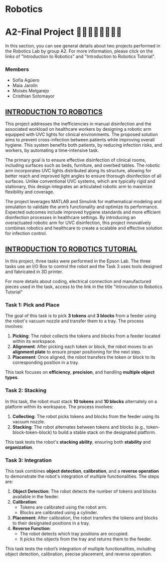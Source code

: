 # Robotics
# A2-Final Project 👩‍💻👩‍🔧👨‍💻👨‍🔧
In this section, you can see general details about two projects performed in the Robotics Lab by group A2. For more information, 
please click on the links of "Introduction to Robotics" and "Introduction to Robotics Tutorial".
### Members
- Sofía Agüero
- Maia Jarolin
- Moisés Melgarejo
- Cristhian Sotomayor 
## [INTRODUCTION TO ROBOTICS](Introduction%20to%20Robotics/)
This project addresses the inefficiencies in manual disinfection and the associated workload on healthcare workers by designing a robotic arm equipped with UVC lights for clinical environments. 
The proposed solution aims to prevent cross-infection between patients while improving overall hygiene. This system benefits both patients, by reducing infection risks, and workers, by automating a 
time-intensive task.

The primary goal is to ensure effective disinfection of clinical rooms, including surfaces such as beds, furniture, and overbed tables. The robotic arm incorporates UVC lights distributed along its 
structure, allowing for better reach and improved light angles to ensure thorough disinfection of all surfaces. Unlike conventional UVC systems, which are typically rigid and stationary, this design 
integrates an articulated robotic arm to maximize flexibility and coverage. 

The project leverages MATLAB and Simulink for mathematical modeling and simulation to validate the arm’s functionality and optimize its performance. Expected outcomes include improved hygiene 
standards and more efficient disinfection processes in healthcare settings. By introducing an overactuated robotic arm for UVC disinfection, this project innovatively combines robotics and healthcare 
to create a scalable and effective solution for infection control.

## [INTRODUCTION TO ROBOTICS TUTORIAL](Introduction%20to%20Robotics%20Tutorial/)
In this project, three tasks were performed in the Epson Lab.
The three tasks use an I/O Box to control the robot and the Task 3 uses tools designed and fabricated in 3D printer.

For more details about coding, electrical connection and manufactured pieces used in the task, access to the link in the title "Introcution to Robotics Tutorial"
### Task 1: Pick and Place
The goal of this task is to pick **3 tokens** and **3 blocks** from a feeder using the robot's vacuum nozzle and transfer them to a tray. The process involves:

1. **Picking**: The robot collects the tokens and blocks from a feeder located within its workspace.
2. **Alignment**: After picking each token or block, the robot moves to an **alignment plate** to ensure proper positioning for the next step.
3. **Placement**: Once aligned, the robot transfers the token or block to its corresponding position in a tray.

This task focuses on **efficiency**, **precision**, and handling **multiple object types**.
### Task 2: Stacking
In this task, the robot must stack **10 tokens** and **10 blocks** alternately on a platform within its workspace. The process involves:

1. **Collecting**: The robot picks tokens and blocks from the feeder using its vacuum nozzle.
2. **Stacking**: The robot alternates between tokens and blocks (e.g., token-block-token-block) to build a stable stack on the designated platform.

This task tests the robot's **stacking ability**, ensuring both **stability** and **organization**.
### Task 3: Integration
This task combines **object detection**, **calibration**, and a **reverse operation** to demonstrate the robot's integration of multiple functionalities. The steps are:

1. **Object Detection**: The robot detects the number of tokens and blocks available in the feeder.
2. **Calibration**:
   - Tokens are calibrated using the robot arm.
   - Blocks are calibrated using a cylinder.
3. **Placement**: After calibration, the robot transfers the tokens and blocks to their designated positions in a tray.
4. **Reverse Function**:
   - The robot detects which tray positions are occupied.
   - It picks the objects from the tray and returns them to the feeder.
     
This task tests the robot’s integration of multiple functionalities, including object detection, calibration, precise placement, and reverse operation.
